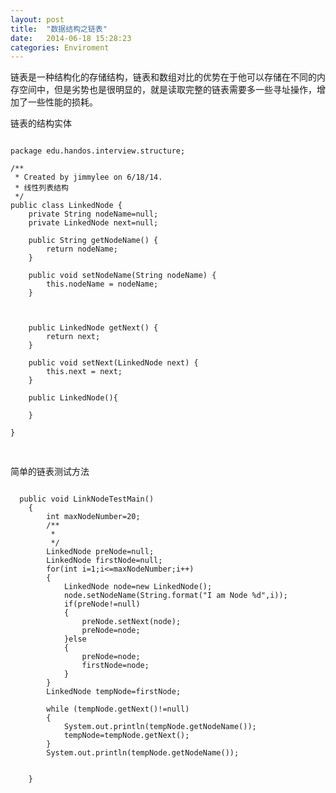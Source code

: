 ```yaml
---
layout: post
title:  "数据结构之链表"
date:   2014-06-18 15:28:23
categories: Enviroment
---
```


链表是一种结构化的存储结构，链表和数组对比的优势在于他可以存储在不同的内存空间中，但是劣势也是很明显的，就是读取完整的链表需要多一些寻址操作，增加了一些性能的损耗。

链表的结构实体
<pre>
<code>
package edu.handos.interview.structure;

/**
 * Created by jimmylee on 6/18/14.
 * 线性列表结构
 */
public class LinkedNode {
    private String nodeName=null;
    private LinkedNode next=null;

    public String getNodeName() {
        return nodeName;
    }

    public void setNodeName(String nodeName) {
        this.nodeName = nodeName;
    }



    public LinkedNode getNext() {
        return next;
    }

    public void setNext(LinkedNode next) {
        this.next = next;
    }

    public LinkedNode(){

    }

}

</code>
</pre>

简单的链表测试方法

<pre>
<code>
  public void LinkNodeTestMain()
    {
        int maxNodeNumber=20;
        /**
         *
         */
        LinkedNode preNode=null;
        LinkedNode firstNode=null;
        for(int i=1;i<=maxNodeNumber;i++)
        {
            LinkedNode node=new LinkedNode();
            node.setNodeName(String.format("I am Node %d",i));
            if(preNode!=null)
            {
                preNode.setNext(node);
                preNode=node;
            }else
            {
                preNode=node;
                firstNode=node;
            }
        }
        LinkedNode tempNode=firstNode;

        while (tempNode.getNext()!=null)
        {
            System.out.println(tempNode.getNodeName());
            tempNode=tempNode.getNext();
        }
        System.out.println(tempNode.getNodeName());


    }
</code>
</pre>